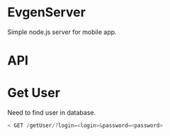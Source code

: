 # EvgenServer
Simple node.js server for mobile app. 

# API

# Get User  
Need to find user in database.

```js
< GET /getUser/?login=<login>&password=<password>
```

